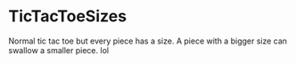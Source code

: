 # TicTacToeSizes
Normal tic tac toe but every piece has a size.
A piece with a bigger size can swallow a smaller piece.
lol
